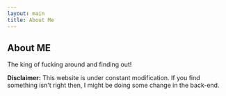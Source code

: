 ```yaml
---
layout: main
title: About Me
---
```


## About ME ##

The king of fucking around and finding out!

**Disclaimer:** This website is under constant modification.
If you find something isn't right then,
I might be doing some change in the back-end.
